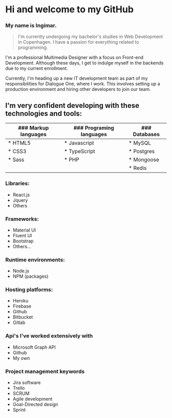 # Hi and welcome to my GitHub 

### My name is Ingimar. 

> I'm currently undergoing my bachelor's studies in Web Development in Copenhagen. I have a passion for everything related to programming.

I'm a professional Multimedia Designer with a focus on Front-end Development. Although these days, I get to indulge myself in the backends due to my current enrollment.

Currently, I'm heading up a new IT development team as part of my responsibilities for Dialogue One, where I work. This involves setting up a production environment and hiring other developers to join our team.

## I'm very confident developing with these technologies and tools:

| ### Markup languages  | ### Programing languages | ### Databases |
| ------------- | ------------- | ------------- |
| * HTML5  | * Javascript  | * MySQL 
| * CSS3 | * TypeScript | * Postgres
| * Sass | * PHP | * Mongoose
|  | | * Redis 

### Libraries:
* React.js
* Jquery
* Others

### Frameworks:
* Material UI
* Fluent UI
* Bootstrap
* Others...

### Runtime environments:
* Node.js
* NPM (packages)

### Hosting platforms:
* Heroku
* Firebase
* Github
* Bitbucket
* Gitlab

### Api's I've worked extensively with
* Microsoft Graph API
* Github
* My own

### Project management keywords
* Jira software
* Trello
* SCRUM
* Agile development
* Goal-Directed design
* Sprint
